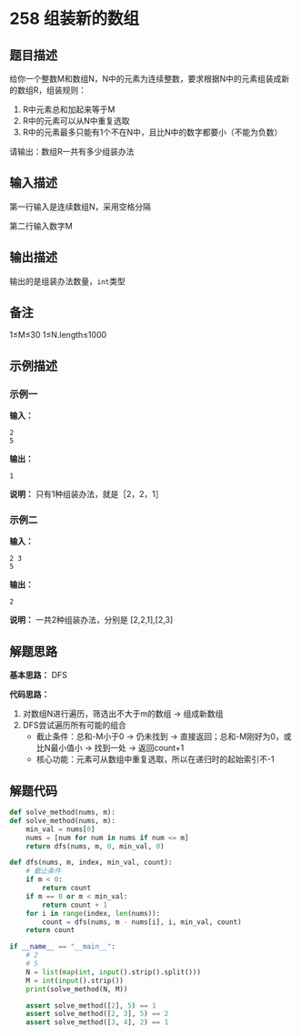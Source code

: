 # 258 组装新的数组

## 题目描述

给你一个整数M和数组N，N中的元素为连续整数，要求根据N中的元素组装成新的数组R，组装规则：

1. R中元素总和加起来等于M
2. R中的元素可以从N中重复选取
3. R中的元素最多只能有1个不在N中，且比N中的数字都要小（不能为负数）

请输出：数组R一共有多少组装办法

## 输入描述

第一行输入是连续数组N，采用空格分隔

第二行输入数字M

## 输出描述

输出的是组装办法数量，`int`类型

## 备注
1≤M≤30
1≤N.length≤1000

## 示例描述

### 示例一

**输入：**
```text
2
5
```

**输出：**
```text
1
```

**说明：**
只有1种组装办法，就是［2，2，1］

### 示例二

**输入：**
```text
2 3
5
```

**输出：**
```text
2
```

**说明：**
一共2种组装办法，分别是
[2,2,1],[2,3]

## 解题思路

**基本思路：**
DFS

**代码思路：**
1. 对数组N进行遍历，筛选出不大于m的数组 -> 组成新数组
2. DFS尝试遍历所有可能的组合
    - 截止条件：总和-M小于0 -> 仍未找到 -> 直接返回；总和-M刚好为0，或比N最小值小 -> 找到一处 -> 返回count+1
    - 核心功能：元素可从数组中重复选取，所以在递归时的起始索引不-1

## 解题代码
```python
def solve_method(nums, m):
def solve_method(nums, m):
    min_val = nums[0]
    nums = [num for num in nums if num <= m]
    return dfs(nums, m, 0, min_val, 0)

def dfs(nums, m, index, min_val, count):
    # 截止条件
    if m < 0:
        return count
    if m == 0 or m < min_val:
        return count + 1
    for i in range(index, len(nums)):
        count = dfs(nums, m - nums[i], i, min_val, count)
    return count

if __name__ == "__main__":
    # 2
    # 5
    N = list(map(int, input().strip().split()))
    M = int(input().strip())
    print(solve_method(N, M))

    assert solve_method([2], 5) == 1
    assert solve_method([2, 3], 5) == 2
    assert solve_method([3, 4], 2) == 1
```